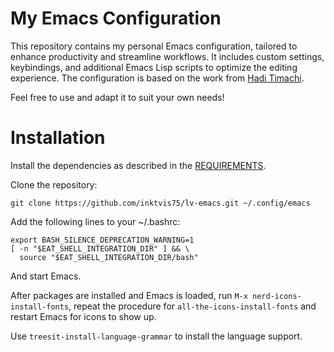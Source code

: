 # My Emacs Configuration

This repository contains my personal Emacs configuration, tailored to enhance
productivity and streamline workflows.  It includes custom settings,
keybindings, and additional Emacs Lisp scripts to optimize the editing
experience.  The configuration is based on the work from [Hadi
Timachi](https://codeberg.org/haditim/dotemacs).

Feel free to use and adapt it to suit your own needs! 

# Installation

Install the dependencies as described in the
[REQUIREMENTS](https://github.com/inktvis75/lv-emacs/blob/main/REQUIREMENTS.md).

Clone the repository:

```
git clone https://github.com/inktvis75/lv-emacs.git ~/.config/emacs
```

Add the following lines to your ~/.bashrc:

```
export BASH_SILENCE_DEPRECATION_WARNING=1
[ -n "$EAT_SHELL_INTEGRATION_DIR" ] && \
  source "$EAT_SHELL_INTEGRATION_DIR/bash"
```

And start Emacs.

After packages are installed and Emacs is loaded, run `M-x
nerd-icons-install-fonts`, repeat the procedure for
`all-the-icons-install-fonts` and restart Emacs for icons to show up.

Use `treesit-install-language-grammar` to install the language support.
